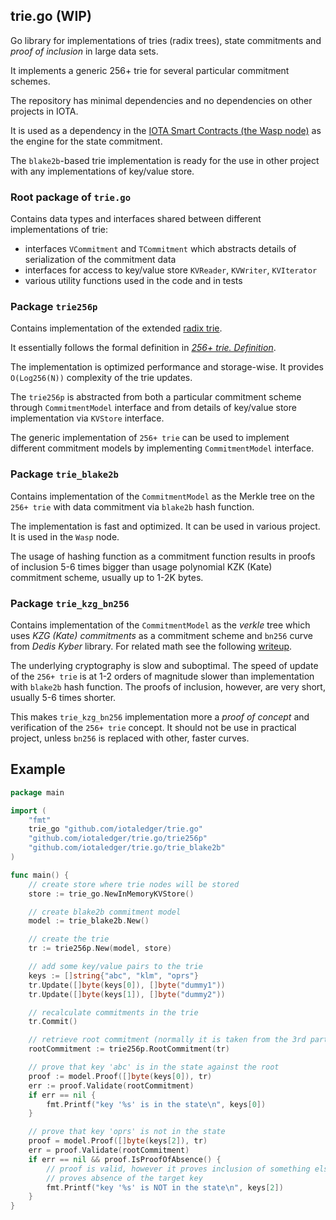 ## trie.go  (WIP)
Go library for implementations of tries (radix trees), state commitments and _proof of inclusion_ in large data sets.

It implements a generic 256+ trie for several particular commitment schemes. 

The repository has minimal dependencies and no dependencies on other projects in IOTA. 

It is used as a dependency in the [IOTA Smart Contracts (the Wasp node)](https://github.com/iotaledger/wasp) 
as the engine for the state commitment.

The `blake2b`-based trie implementation is ready for the use in other project with any implementations of key/value store. 

### Root package of `trie.go` 
Contains data types and interfaces shared between different implementations of trie:
- interfaces `VCommitment` and `TCommitment` which abstracts details of serialization of the commitment data
- interfaces for access to key/value store `KVReader`, `KVWriter`, `KVIterator`
- various utility functions used in the code and in tests

### Package `trie256p` 
Contains implementation of the extended [radix trie](https://en.wikipedia.org/wiki/Radix_tree).

It essentially follows the formal definition in [_256+ trie. Definition_](https://hackmd.io/@Evaldas/H13YFOVGt). 

The implementation is optimized performance and storage-wise. It provides `O(Log256(N))` complexity of the trie updates.

The `trie256p` is abstracted from both a particular commitment scheme through `CommitmentModel` interface 
and from details of key/value store implementation via `KVStore` interface. 

The generic implementation of `256+ trie` can be used to implement different commitment models by implementing 
`CommitmentModel` interface.  

### Package `trie_blake2b`
Contains implementation of the `CommitmentModel` as the Merkle tree on the `256+ trie` with data commitment via `blake2b` hash function. 

The implementation is fast and optimized. It can be used in various project. It is used in the `Wasp` node.

The usage of hashing function as a commitment function results in proofs of inclusion 5-6 times bigger than usage
polynomial KZK (Kate) commitment scheme, usually up to 1-2K bytes.

### Package `trie_kzg_bn256` 
Contains implementation of the `CommitmentModel` as the _verkle_ tree which uses _KZG (Kate) commitments_ 
as a commitment scheme and `bn256` curve from _Dedis Kyber_ library. For related math see the following [writeup](https://hackmd.io/@Evaldas/SJ9KHoDJF).

The underlying cryptography is slow and suboptimal. The speed of update of the `256+ trie` is at 1-2 orders of magnitude 
slower than implementation with `blake2b` hash function. The proofs of inclusion, however, are very short, usually 5-6
times shorter.

This makes `trie_kzg_bn256` implementation more a _proof of concept_ and verification of the `256+ trie` concept. 
It should not be use in practical project, unless `bn256` is replaced with other, faster curves.

## Example 

```go
package main

import (
	"fmt"
	trie_go "github.com/iotaledger/trie.go"
	"github.com/iotaledger/trie.go/trie256p"
	"github.com/iotaledger/trie.go/trie_blake2b"
)

func main() {
	// create store where trie nodes will be stored
	store := trie_go.NewInMemoryKVStore()

	// create blake2b commitment model
	model := trie_blake2b.New()

	// create the trie
	tr := trie256p.New(model, store)

	// add some key/value pairs to the trie
	keys := []string{"abc", "klm", "oprs"}
	tr.Update([]byte(keys[0]), []byte("dummy1"))
	tr.Update([]byte(keys[1]), []byte("dummy2"))

	// recalculate commitments in the trie
	tr.Commit()

	// retrieve root commitment (normally it is taken from the 3rd party)
	rootCommitment := trie256p.RootCommitment(tr)

	// prove that key 'abc' is in the state against the root
	proof := model.Proof([]byte(keys[0]), tr)
	err := proof.Validate(rootCommitment)
	if err == nil {
		fmt.Printf("key '%s' is in the state\n", keys[0])
	}

	// prove that key 'oprs' is not in the state
	proof = model.Proof([]byte(keys[2]), tr)
	err = proof.Validate(rootCommitment)
	if err == nil && proof.IsProofOfAbsence() {
		// proof is valid, however it proves inclusion of something else in the state and effectively 
		// proves absence of the target key   
		fmt.Printf("key '%s' is NOT in the state\n", keys[2])
	}
}
```